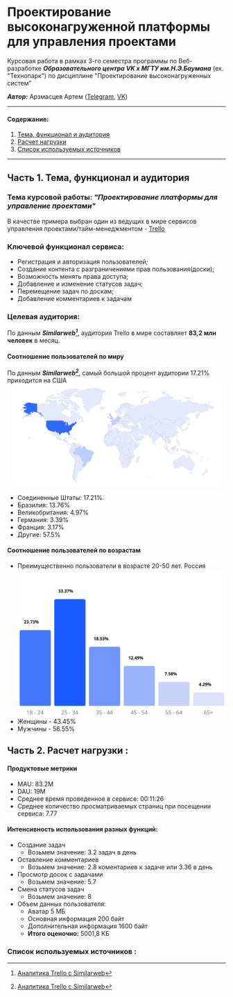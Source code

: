 # Проектирование высоконагруженной платформы для управления проектами
Курсовая работа в рамках 3-го семестра программы по Веб-разработке ***Образовательного центра VK x МГТУ им.Н.Э.Баумана*** (ex. "Технопарк") по дисциплине "Проектирование высоконагруженных систем"

***Автор:*** Арзмасцев Артем ([Telegram](https://t.me/Gvidow), [VK](https://vk.com/gvidow))

---

#### Содержание:
1. [Тема, функционал и аудитория](#1)
2. [Расчет нагрузки](#2)
3. [Список используемых источников](#3)
---

## Часть 1. Тема, функционал и аудитория<a name="1"></a>

### Тема курсовой работы: ***"Проектирование платформы для управление проектами"***
В качестве примера выбран один из ведущих в мире сервисов управления проектами/тайм-менеджментом - [Trello](https://trello.com/)

### Ключевой функционал сервиса:
- Регистрация и авторизация пользователей;
- Создание контента с разграничениями прав пользования(доски);
- Возможность менять права доступа;
- Добавление и изменение статусов задач;
- Перемещение задач по доскам;
- Добавление комментариев к задачам


### Целевая аудитория:
По данным ***Similarweb[^1]***, аудитория Trello в мире составляет **83,2 млн человек** в месяц.

#### Соотношение пользователей по миру
По данным ***Similarweb[^1]***, самый большой процент аудитории 17.21% приходится на США
![Аудитория Trello](img/world.svg)
- Соединенные Штаты: 17.21%
- Бразилия: 13.76%
- Великобритания: 4.97%
- Германия: 3.39%
- Франция: 3.17%
- Другие: 57.5%

#### Соотношение пользователей по возрастам
- Преимущественно пользователи в возрасте 20-50 лет. Россия
![Возрастное разделение пользователей Trello](img/ages.svg)
- Женщины - 43.45%
- Мужчины - 56.55%

## Часть 2. Расчет нагрузки <a name="2"></a>:

#### Продуктовые метрики
- MAU: 83.2М
- DAU: 19М
- Среднее время проведенное в сервисе: 00:11:26
- Среднее количество просматриваемых страниц при посещении сервиса: 7.77
#### Интенсивность использования разных функций:
- Создание задач
    * Возьмем значение: 3.2 задач в день
- Оставление комментариев
    * Возьмем значение: 2.8 коментариев к задаче или 3.36 в день
- Просмотр досок с задачами
    * Возьмем значение: 5.7
- Смена статусов задач
    * Возьмем значение: 8
- Объем данных пользователя:
    * Аватар 5 МБ
    * Основная информация 200 байт
    * Дополнительная информация 1600 байт
    * **Итого оценочно:** 5001,8 КБ


### Список используемых источников <a name="3"></a>:
[^1]: [Аналитика Trello с Similarweb](https://www.similarweb.com/website/trello.com/#demographics)
